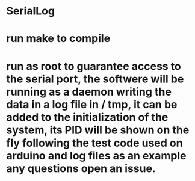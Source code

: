 # SerialLog

# run make to compile

# run as root to guarantee access to the serial port, the softwere will be running as a daemon writing the data in a log file in / tmp, it can be added to the initialization of the system, its PID will be shown on the fly following the test code used on arduino and log files as an example any questions open an issue.
